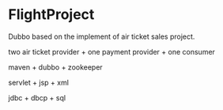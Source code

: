 # FlightProject
Dubbo based on the implement of air ticket sales project.

two air ticket provider + one payment provider + one consumer

maven + dubbo + zookeeper

servlet + jsp + xml

jdbc + dbcp + sql
